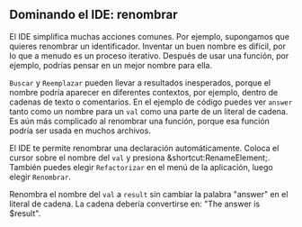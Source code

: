 ## Dominando el IDE: renombrar

El IDE simplifica muchas acciones comunes. Por ejemplo, supongamos que quieres renombrar un identificador. Inventar un buen nombre es difícil, por lo que a menudo es un proceso iterativo. Después de usar una función, por ejemplo, podrías pensar en un mejor nombre para ella.

<span class="control">`Buscar`</span> y <span class="control">`Reemplazar`</span> pueden llevar a resultados inesperados, porque el nombre podría aparecer en diferentes contextos, por ejemplo, dentro de cadenas de texto o comentarios. En el ejemplo de código puedes ver `answer` tanto como un nombre para un `val` como una parte de un literal de cadena. Es aún más complicado al renombrar una función, porque esa función podría ser usada en muchos archivos.

El IDE te permite renombrar una declaración automáticamente. Coloca el cursor sobre el nombre del `val` y presiona <span class="shortcut">&shortcut:RenameElement;</span>. También puedes elegir <span class="control">`Refactorizar`</span> en el menú de la aplicación, luego elegir <span class="control">`Renombrar`</span>.

Renombra el nombre del `val` a `result` sin cambiar la palabra "answer" en el literal de cadena. La cadena debería convertirse en: "The answer is $result".
